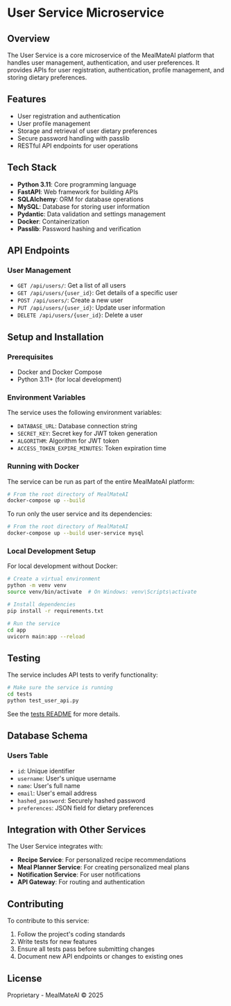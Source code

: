 # User Service Microservice

## Overview
The User Service is a core microservice of the MealMateAI platform that handles user management, authentication, and user preferences. It provides APIs for user registration, authentication, profile management, and storing dietary preferences.

## Features
- User registration and authentication
- User profile management
- Storage and retrieval of user dietary preferences
- Secure password handling with passlib
- RESTful API endpoints for user operations

## Tech Stack
- **Python 3.11**: Core programming language
- **FastAPI**: Web framework for building APIs
- **SQLAlchemy**: ORM for database operations
- **MySQL**: Database for storing user information
- **Pydantic**: Data validation and settings management
- **Docker**: Containerization
- **Passlib**: Password hashing and verification

## API Endpoints

### User Management
- `GET /api/users/`: Get a list of all users
- `GET /api/users/{user_id}`: Get details of a specific user
- `POST /api/users/`: Create a new user
- `PUT /api/users/{user_id}`: Update user information
- `DELETE /api/users/{user_id}`: Delete a user

## Setup and Installation

### Prerequisites
- Docker and Docker Compose
- Python 3.11+ (for local development)

### Environment Variables
The service uses the following environment variables:
- `DATABASE_URL`: Database connection string
- `SECRET_KEY`: Secret key for JWT token generation
- `ALGORITHM`: Algorithm for JWT token
- `ACCESS_TOKEN_EXPIRE_MINUTES`: Token expiration time

### Running with Docker
The service can be run as part of the entire MealMateAI platform:

```bash
# From the root directory of MealMateAI
docker-compose up --build
```

To run only the user service and its dependencies:

```bash
# From the root directory of MealMateAI
docker-compose up --build user-service mysql
```

### Local Development Setup
For local development without Docker:

```bash
# Create a virtual environment
python -m venv venv
source venv/bin/activate  # On Windows: venv\Scripts\activate

# Install dependencies
pip install -r requirements.txt

# Run the service
cd app
uvicorn main:app --reload
```

## Testing
The service includes API tests to verify functionality:

```bash
# Make sure the service is running
cd tests
python test_user_api.py
```

See the [tests README](tests/README.md) for more details.

## Database Schema

### Users Table
- `id`: Unique identifier
- `username`: User's unique username
- `name`: User's full name
- `email`: User's email address
- `hashed_password`: Securely hashed password
- `preferences`: JSON field for dietary preferences

## Integration with Other Services
The User Service integrates with:
- **Recipe Service**: For personalized recipe recommendations
- **Meal Planner Service**: For creating personalized meal plans
- **Notification Service**: For user notifications
- **API Gateway**: For routing and authentication

## Contributing
To contribute to this service:
1. Follow the project's coding standards
2. Write tests for new features
3. Ensure all tests pass before submitting changes
4. Document new API endpoints or changes to existing ones

## License
Proprietary - MealMateAI © 2025